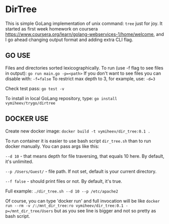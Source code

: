 # DirTree

This is simple GoLang implementation of unix command: `tree` just for joy.
It started as first week homework on coursera https://www.coursera.org/learn/golang-webservices-1/home/welcome, 
and I go ahead changing output format and adding extra CLI flag.   
 
## GO USE
Files and directories sorted lexicographically. 
To run (use -f flag to see files in output):
`go run main.go -p=<path>`
If you don't want to see files you can disable with: `-f=false`
To restrict max depth to 3, for example, use: `-d=3`

Check test pass:
`go test -v`

To install in local GoLang repository, type: 
`go install vymiheev/trygo/dirtree`


## DOCKER USE
Create new docker image:
`docker build -t vymiheev/dir_tree:0.1 .`

To run container it is easier to use bash script `dir_tree.sh` than to run docker manually.
You can pass args like this: 

`--d 10` - that means depth for file traversing, that equals 10 here. 
By default, it's unlimited.

`--p /Users/Guest/` - file path. If not set, default is your current directory.

`--f false` - should print files or not. By default, it's true.

Full example:
`./dir_tree.sh --d 10 --p /etc/apache2`


Of course, you can type 'docker run' and full invocation will be like
`docker run --rm -v /:/mnt_dir_tree:ro vymiheev/dir_tree:0.1 -p=/mnt_dir_tree/Users`
but as you see line is bigger and not so pretty as bash script.